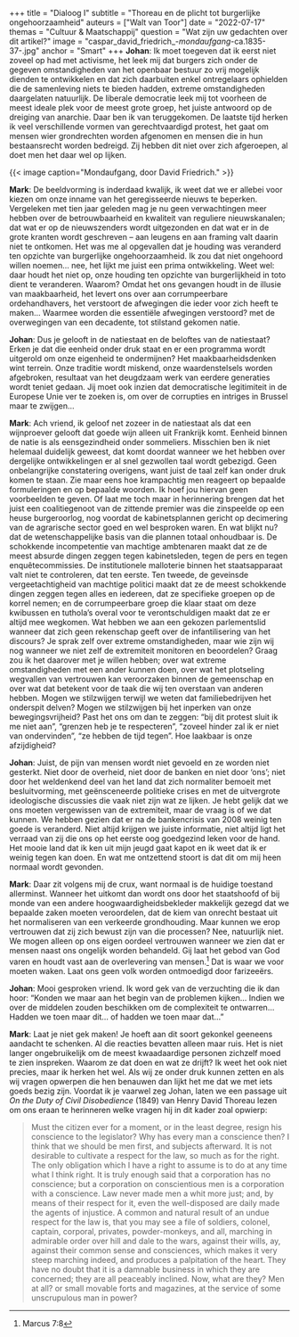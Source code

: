 +++
title = "Dialoog I"
subtitle = "Thoreau en de plicht tot burgerlijke ongehoorzaamheid"
auteurs = ["Walt van Toor"]
date = "2022-07-17"
themas = "Cultuur & Maatschappij"
question = "Wat zijn uw gedachten over dit artikel?"
image = "caspar_david_friedrich_-_mondaufgang_-ca.1835-37-.jpg"
anchor = "Smart"
+++
**Johan**: Ik moet toegeven dat ik eerst niet zoveel op had met activisme, het leek mij dat burgers zich onder de gegeven omstandigheden van het openbaar bestuur zo vrij mogelijk dienden te ontwikkelen en dat zich daarbuiten enkel ontregelaars ophielden die de samenleving niets te bieden hadden, extreme omstandigheden daargelaten natuurlijk. De liberale democratie leek mij tot voorheen de meest ideale plek voor de meest grote groep, het juiste antwoord op de dreiging van anarchie. Daar ben ik van teruggekomen. De laatste tijd herken ik veel verschillende vormen van gerechtvaardigd protest, het gaat om mensen wier grondrechten worden afgenomen en mensen die in hun bestaansrecht worden bedreigd. Zij hebben dit niet over zich afgeroepen, al doet men het daar wel op lijken.  

{{< image caption="Mondaufgang, door David Friedrich." >}}

**Mark**: De beeldvorming is inderdaad kwalijk, ik weet dat we er allebei voor kiezen om onze inname van het geregisseerde nieuws te beperken. Vergeleken met tien jaar geleden mag je nu geen verwachtingen meer hebben over de betrouwbaarheid en kwaliteit van reguliere nieuwskanalen; dat wat er op de nieuwszenders wordt uitgezonden en dat wat er in de grote kranten wordt geschreven – aan leugens en aan framing valt daarin niet te ontkomen. Het was me al opgevallen dat je houding was veranderd ten opzichte van burgerlijke ongehoorzaamheid. Ik zou dat niet ongehoord willen noemen… nee, het lijkt me juist een prima ontwikkeling. Weet wel: daar houdt het niet op, onze houding ten opzichte van burgerlijkheid in toto dient te veranderen. Waarom? Omdat het ons gevangen houdt in de illusie van maakbaarheid, het levert ons over aan corrumpeerbare ordehandhavers, het verstoort de afwegingen die ieder voor zich heeft te maken… Waarmee worden die essentiële afwegingen verstoord? met de overwegingen van een decadente, tot stilstand gekomen natie.  

**Johan**: Dus je gelooft in de natiestaat en de beloftes van de natiestaat? Erken je dat die eenheid onder druk staat en er een programma wordt uitgerold om onze eigenheid te ondermijnen? Het maakbaarheidsdenken wint terrein. Onze traditie wordt miskend, onze waardenstelsels worden afgebroken, resultaat van het deugdzaam werk van eerdere generaties wordt teniet gedaan. Jij moet ook inzien dat democratische legitimiteit in de Europese Unie ver te zoeken is, om over de corrupties en intriges in Brussel maar te zwijgen… 

**Mark**: Ach vriend, ik geloof net zozeer in de natiestaat als dat een wijnproever gelooft dat goede wijn alleen uit Frankrijk komt. Eenheid binnen de natie is als eensgezindheid onder sommeliers. Misschien ben ik niet helemaal duidelijk geweest, dat komt doordat wanneer we het hebben over dergelijke ontwikkelingen er al snel gezwollen taal wordt gebezigd. Geen onbelangrijke constatering overigens, want juist de taal zelf kan onder druk komen te staan. Zie maar eens hoe krampachtig men reageert op bepaalde formuleringen en op bepaalde woorden. Ik hoef jou hiervan geen voorbeelden te geven. Of laat me toch maar in herinnering brengen dat het juist een coalitiegenoot van de zittende premier was die zinspeelde op een heuse burgeroorlog, nog voordat de kabinetsplannen gericht op decimering van de agrarische sector goed en wel besproken waren. En wat blijkt nu? dat de wetenschappelijke basis van die plannen totaal onhoudbaar is. De schokkende incompetentie van machtige ambtenaren maakt dat ze de meest absurde dingen zeggen tegen kabinetsleden, tegen de pers en tegen enquêtecommissies. De institutionele malloterie binnen het staatsapparaat valt niet te controleren, dat ten eerste. Ten tweede, de geveinsde vergeetachtigheid van machtige politici maakt dat ze de meest schokkende dingen zeggen tegen alles en iedereen, dat ze specifieke groepen op de korrel nemen; en de corrumpeerbare groep die klaar staat om deze kwibussen en tuthola’s overal voor te verontschuldigen maakt dat ze er altijd mee wegkomen. Wat hebben we aan een gekozen parlementslid wanneer dat zich geen rekenschap geeft over de infantilisering van het discours? Je sprak zelf over extreme omstandigheden, maar wie zijn wij nog wanneer we niet zelf de extremiteit monitoren en beoordelen? Graag zou ik het daarover met je willen hebben; over wat extreme omstandigheden met een ander kunnen doen, over wat het plotseling wegvallen van vertrouwen kan veroorzaken binnen de gemeenschap en over wat dat betekent voor de taak die wij ten overstaan van anderen hebben. Mogen we stilzwijgen terwijl we weten dat familiebedrijven het onderspit delven? Mogen we stilzwijgen bij het inperken van onze bewegingsvrijheid? Past het ons om dan te zeggen: “bij dit protest sluit ik me niet aan”, “grenzen heb je te respecteren”, “zoveel hinder zal ik er niet van ondervinden”, “ze hebben de tijd tegen”. Hoe laakbaar is onze afzijdigheid? 

**Johan**: Juist, de pijn van mensen wordt niet gevoeld en ze worden niet gesterkt. Niet door de overheid, niet door de banken en niet door ‘ons’; niet door het weldenkend deel van het land dat zich normaliter bemoeit met besluitvorming, met geënsceneerde politieke crises en met de uitvergrote ideologische discussies die vaak niet zijn wat ze lijken. Je hebt gelijk dat we ons moeten vergewissen van de extremiteit, maar de vraag is of we dat kunnen. We hebben gezien dat er na de bankencrisis van 2008 weinig ten goede is veranderd. Niet altijd krijgen we juiste informatie, niet altijd ligt het verraad van zij die ons op het eerste oog goedgezind leken voor de hand. Het mooie land dat ik ken uit mijn jeugd gaat kapot en ik weet dat ik er weinig tegen kan doen. En wat me ontzettend stoort is dat dit om mij heen normaal wordt gevonden.  

**Mark**: Daar zit volgens mij de crux, want normaal is de huidige toestand allerminst. Wanneer het uitkomt dan wordt ons door het staatshoofd of bij monde van een andere hoogwaardigheidsbekleder makkelijk gezegd dat we bepaalde zaken moeten veroordelen, dat de kiem van onrecht bestaat uit het normaliseren van een verkeerde grondhouding. Maar kunnen we erop vertrouwen dat zij zich bewust zijn van die processen? Nee, natuurlijk niet. We mogen alleen op ons eigen oordeel vertrouwen wanneer we zien dat er mensen naast ons ongelijk worden behandeld. Gij laat het gebod van God varen en houdt vast aan de overlevering van mensen.[^1] Dat is waar we voor moeten waken. Laat ons geen volk worden ontmoedigd door farizeeërs.  

**Johan**: Mooi gesproken vriend. Ik word gek van de verzuchting die ik dan hoor: “Konden we maar aan het begin van de problemen kijken… Indien we over de middelen zouden beschikken om de complexiteit te ontwarren…  Hadden we toen maar dit… of hadden we toen maar dat…” 

**Mark**: Laat je niet gek maken! Je hoeft aan dit soort gekonkel geeneens aandacht te schenken. Al die reacties bevatten alleen maar ruis. Het is niet langer ongebruikelijk om de meest kwaadaardige personen zichzelf moed te zien inspreken. Waarom ze dat doen en wat ze drijft? Ik weet het ook niet precies, maar ik herken het wel. Als wij ze onder druk kunnen zetten en als wij vragen opwerpen die hen benauwen dan lijkt het me dat we met iets goeds bezig zijn. Voordat ik je vaarwel zeg Johan, laten we een passage uit *On the Duty of Civil Disobedience* (1849) van Henry David Thoreau lezen om ons eraan te herinneren welke vragen hij in dit kader zoal opwierp:  

> Must the citizen ever for a moment, or in the least degree, resign his conscience to the legislator? Why has every man a conscience then? I think that we should be men first, and subjects afterward. It is not desirable to cultivate a respect for the law, so much as for the right. The only obligation which I have a right to assume is to do at any time what I think right. It is truly enough said that a corporation has no conscience; but a corporation on conscientious men is a corporation with a conscience. Law never made men a whit more just; and, by means of their respect for it, even the well-disposed are daily made the agents of injustice. A common and natural result of an undue respect for the law is, that you may see a file of soldiers, colonel, captain, corporal, privates, powder-monkeys, and all, marching in admirable order over hill and dale to the wars, against their wills, ay, against their common sense and consciences, which makes it very steep marching indeed, and produces a palpitation of the heart. They have no doubt that it is a damnable business in which they are concerned; they are all peaceably inclined. Now, what are they? Men at all? or small movable forts and magazines, at the service of some unscrupulous man in power?

[^1]: Marcus 7:8